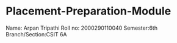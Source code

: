 # Placement-Preparation-Module

Name: Arpan Tripathi
Roll no: 2000290110040
Semester:6th
Branch/Section:CSIT 6A
